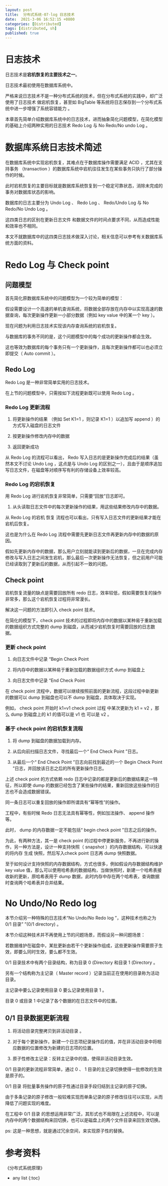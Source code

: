 ```yaml
---
layout: post
title:  分布式系统-07-log 日志技术
date:  2021-3-06 16:52:15 +0800
categories: [Distributed]
tags: [distributed, sh]
published: true
---
```


# 日志技术

日志技术是**宕机恢复的主要技术之一**。

日志技术最初使用在数据库系统中。

严格来说日志技术不是一种分布式系统的技术，但在分布式系统的实践中，却广泛使用了日志技术 做宕机恢复，甚至如 BigTable 等系统将日志保存到一个分布式系统中进一步增强了系统容错能力 。

本章首先简单介绍数据库系统中的日志技术，进而抽象简化问题模型，在简化模型的基础上介绍两种实用的日志技术 Redo Log 与 No Redo/No undo Log 。

# 数据库系统日志技术简述

在数据库系统中实现宕机恢复，其难点在于数据库操作需要满足 ACID ，尤其在支持事务 （transaction ）的数据库系统中宕机往往发生在某些事务只执行了部分操作的时候。

此时宕机恢复的主要目标就是数据库系统恢复到一个稳定可靠状态，消除未完成的事务对数据库状态的影响。

数据库的日志主要分为 Undo Log 、 Redo Log 、 Redo/Undo Log 与 No Redo/No Undo Log 。

这四类日志的区别在更新日志文件 和数据文件的时间点要求不同，从而造成性能和效率也不相同。

本文不就数据库中的这四类日志技术做深入讨论，相关信息可以参考有关数据库系统方面的资料。

# Redo Log 与 Check point

## 问题模型

首先简化原数据库系统中的问题模型为一个较为简单的模型：

假设需要设计一个高速的单机查询系统，将数据全部存放在内存中以实现高速的数据查询，每次更新操作更新一小部分数据（例如 key value 中的某一个 key ）。

现在问题为利用日志技术实现该内存查询系统的宕机恢复。

与数据库的事务不同的是，这个问题模型中的每个成功的更新操作都会生效。

这也等效为数据库的每个事务只有一个更新操作，且每次更新操作都可以也必须立即提交（ Auto commit ）。

## Redo Log

Redo Log 是一种非常简单实用的日志技术。

在上节的问题模型中，只需按如下流程更新既可以使用 Redo Log 。

### Redo Log 更新流程

1. 将更新操作的结果 （例如 Set K1=1 ，则记录 K1=1 ）以追加写 append ）的方式写入磁盘的日志文件

2. 按更新操作修改内存中的数据

3. 返回更新成功

从 Redo Log 的流程可以看出， Redo 写入日志的是更新操作完成后的结果（虽然本文不讨论 Undo Log ，这点是与 Undo Log 的区别之一），且由于是顺序追加写日志文件，在磁盘等对顺序写有利的存储设备上效率较高。

### Redo Log 的宕机恢复

用 Redo Log 进行宕机恢复非常简单，只需要“回放”日志即可。

1. 从头读取日志文件中的每次更新操作的结果，用这些结果修改内存中的数据。

从 Redo Log 的宕机 恢复 流程也可以看出，只有写入日志文件的更新结果才能在宕机后恢复。

这也是为什么在 Redo Log 流程中需要先更新日志文件再更新内存中的数据的原因。

假如先更新内存中的数据，那么用户立刻就能读到更新后的数据，一旦在完成内存修改与写入日志之间发生宕机，那么最后一次更新操作无法恢复，但之前用户可能已经读取到了更新后的数据，从而引起不一致的问题。

## Check point

宕机恢复流量的缺点是需要回放所有 redo 日志，效率较低，假如需要恢复的操作非常多，那么这个宕机恢复过程将非常漫长。

解决这一问题的方法即引入 check point 技术。

在简化的模型下，check point 技术的过程即将内存中的数据以某种易于重新加载的数据组织方式完整的 dump 到磁盘，从而减少宕机恢复时需要回放的日志数据。

### 更新 check point

1. 向日志文件中记录 “Begin Check Point

2. 将内存中的数据以某种易于重新加载的数据组织方式 dump 到磁盘上

3. 向日志文件中记录 “End Check Point

在 check point 流程中，数据可以继续按照前面的更新流程，这段过程中新更新的数据可以 dump 到磁盘也可以不 dump 到磁盘，具体取决于实现。

例如， check point 开始时 k1=v1 check point 过程 中某次更新为 k1 = v2 ，那么 dump 到磁盘上的 k1 的值可以是 v1 也 可以是 v2 。

### 基于 check point 的宕机恢复流程

1. 将 dump 到磁盘的数据加载到内存。

2. 从后向前扫描日志文件，寻找最后一个“ End Check Point ”日志。

3. 从最后一个“ End Check Point ”日志向前找到最近的一个 Begin Check Point ”日志，并回放该日志之后的所有更新操作日志。


上述 check point 的方式依赖 redo 日志中记录的都是更新后的数据结果这一特征，所以即使 dump 的数据已经包含了某些操作的结果，重新回放这些操作的日志也不会造成数据错误。

同一条日志可以重复回放的操作即所谓具有“幂等性”的操作。

工程中，有些时候 Redo 日志无法具有幂等性，例如加法操作、 append 操作等。

此时， dump 的内存数据一定不能包括“ begin check point ”日志之后的操作。

为此，有两种方法，其一是 check point 的过程中停更新服务，不再进行新的操作，另一种方法是，设计一种支持快照（ snapshot ）的内存数据结构，可以快速的将内存 生成 快照，然后写入check point 日志再 dump 快照数据。 

至于如何设计支持快照的内存数据结构，方式也很多，例如假设内存数据结构维护 key value 值，那么可以使用哈希表的数据结构，当做快照时，新建一个哈希表接收新的更新，原哈希表用于 dump 数据，此时内存中存在两个哈希表，查询数据时查询两个哈希表并合并结果。

# No Undo/No Redo log

本节介绍另一种特殊的日志技术“No Undo/No Redo log ”，这种技术也称之为 0/1 目录” ”(0/1 directory) 。

本节介绍这种技术并不再使用上节的问题场景，而假设另一种问题场景：

若数据维护在磁盘中，某批更新由若干个更新操作组成，这些更新操作需要原子生效，即要么同时生效，要么都不生效。

0/1 目录技术中有两个目录结构，称为目录 0 (Directory 和目录 1 (Directory 。

另有一个结构称为主记录（ Master record ）记录当前正在使用的目录称为活动目录。

主记录中要么记录使用目录 0 要么记录使用目录 1 。

目录 0 或目录 1 中记录了各个数据的在日志文件中的位置。

## 0/1 目录数据更新流程

1. 将活动目录完整拷贝到非活动目录 。

2. 对于每个更新操作，新建一个日志项纪录操作后的值，并在非活动目录中将相应数据的位置修改为新建的日志项的位置。

3. 原子性修改主记录：反转主记录中的值，使得非活动目录生效。

0/1 目录的更新流程非常简单，通过 0 、 1 目录的主记录切换使得一批修改的生效是原子的。

0/1 目录 将批量事务操作的原子性通过目录手段归结到主记录的原子切换。

由于多条记录的原子修改一般较难实现而单条记录的原子修改往往可以实现，从而降低了问题实现的难度。

在工程中 0/1 目录 的思想运用非常广泛，其形式也不局限在上述流程中，可以是内存中的两个数据结构来回切换，也可以是磁盘上的两个文件目录来回生效切换。

ps: 这是一种思想，就是通过冗余空间，来实现原子性的替换。

# 参考资料

《分布式系统原理》

* any list
{:toc}